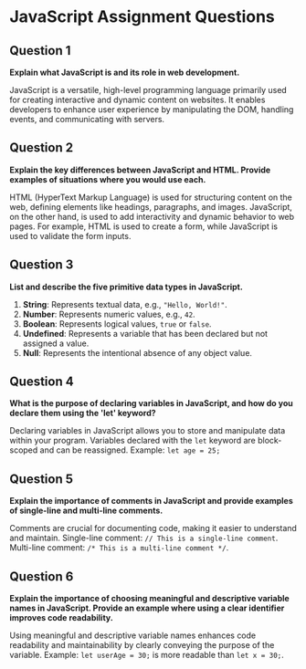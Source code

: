 # JavaScript Assignment Questions

## Question 1
**Explain what JavaScript is and its role in web development.**

JavaScript is a versatile, high-level programming language primarily used for creating interactive and dynamic content on websites. It enables developers to enhance user experience by manipulating the DOM, handling events, and communicating with servers.

## Question 2
**Explain the key differences between JavaScript and HTML. Provide examples of situations where you would use each.**

HTML (HyperText Markup Language) is used for structuring content on the web, defining elements like headings, paragraphs, and images. JavaScript, on the other hand, is used to add interactivity and dynamic behavior to web pages. For example, HTML is used to create a form, while JavaScript is used to validate the form inputs.

## Question 3
**List and describe the five primitive data types in JavaScript.**

1. **String**: Represents textual data, e.g., `"Hello, World!"`.
2. **Number**: Represents numeric values, e.g., `42`.
3. **Boolean**: Represents logical values, `true` or `false`.
4. **Undefined**: Represents a variable that has been declared but not assigned a value.
5. **Null**: Represents the intentional absence of any object value.

## Question 4
**What is the purpose of declaring variables in JavaScript, and how do you declare them using the 'let' keyword?**

Declaring variables in JavaScript allows you to store and manipulate data within your program. Variables declared with the `let` keyword are block-scoped and can be reassigned. Example: `let age = 25;`

## Question 5
**Explain the importance of comments in JavaScript and provide examples of single-line and multi-line comments.**

Comments are crucial for documenting code, making it easier to understand and maintain. Single-line comment: `// This is a single-line comment`. Multi-line comment: `/* This is a multi-line comment */`.

## Question 6
**Explain the importance of choosing meaningful and descriptive variable names in JavaScript. Provide an example where using a clear identifier improves code readability.**

Using meaningful and descriptive variable names enhances code readability and maintainability by clearly conveying the purpose of the variable. Example: `let userAge = 30;` is more readable than `let x = 30;`.